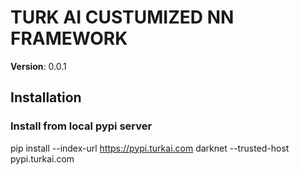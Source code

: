 # TURK AI CUSTUMIZED NN FRAMEWORK

**Version**: 0.0.1

## Installation
### Install from local pypi server

pip install --index-url https://pypi.turkai.com darknet --trusted-host pypi.turkai.com


